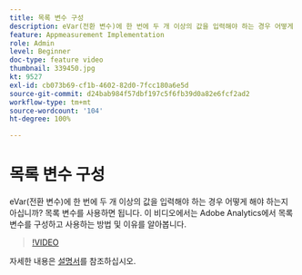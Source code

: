 ```yaml
---
title: 목록 변수 구성
description: eVar(전환 변수)에 한 번에 두 개 이상의 값을 입력해야 하는 경우 어떻게 해야 하는지 아십니까? 목록 변수를 사용하면 됩니다. 이 비디오에서는 Adobe Analytics에서 목록 변수를 구성하고 사용하는 방법 및 이유를 알아봅니다.
feature: Appmeasurement Implementation
role: Admin
level: Beginner
doc-type: feature video
thumbnail: 339450.jpg
kt: 9527
exl-id: cb073b69-cf1b-4602-82d0-7fcc180a6e5d
source-git-commit: d24bab984f57dbf197c5f6fb39d0a82e6fcf2ad2
workflow-type: tm+mt
source-wordcount: '104'
ht-degree: 100%

---
```


# 목록 변수 구성

eVar(전환 변수)에 한 번에 두 개 이상의 값을 입력해야 하는 경우 어떻게 해야 하는지 아십니까? 목록 변수를 사용하면 됩니다. 이 비디오에서는 Adobe Analytics에서 목록 변수를 구성하고 사용하는 방법 및 이유를 알아봅니다.

>[!VIDEO](https://video.tv.adobe.com/v/339450/?quality=12&learn=on)

자세한 내용은 [설명서](https://experienceleague.adobe.com/docs/analytics/admin/admin-tools/conversion-variables/list-var-admin.html)를 참조하십시오.
